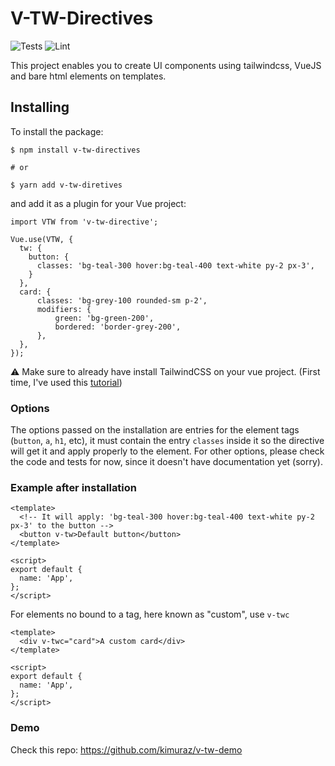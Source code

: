 # V-TW-Directives

![Tests](https://github.com/kimuraz/v-tw/workflows/Tests/badge.svg?branch=main) ![Lint](https://github.com/kimuraz/v-tw/workflows/Lint/badge.svg?branch=main)

This project enables you to create UI components using tailwindcss, VueJS and bare html elements on templates.

## Installing

To install the package:

```
$ npm install v-tw-directives

# or

$ yarn add v-tw-diretives
```

and add it as a plugin for your Vue project:

```
import VTW from 'v-tw-directive';

Vue.use(VTW, {
  tw: {
    button: {
      classes: 'bg-teal-300 hover:bg-teal-400 text-white py-2 px-3',
    }
  },
  card: {
      classes: 'bg-grey-100 rounded-sm p-2',
      modifiers: {
          green: 'bg-green-200',
          bordered: 'border-grey-200',
      },
  },
});
```

:warning: Make sure to already have install TailwindCSS on your vue project.
(First time, I've used this [tutorial](https://flaviocopes.com/vue-tailwind/))

### Options

The options passed on the installation are entries for the element tags (`button`, `a`, `h1`, etc), it must contain the entry `classes` inside it so the directive will get it and apply properly to the element. For other options, please check the code and tests for now, since it doesn't have documentation yet (sorry).

### Example after installation

```
<template>
  <!-- It will apply: 'bg-teal-300 hover:bg-teal-400 text-white py-2 px-3' to the button -->
  <button v-tw>Default button</button>
</template>

<script>
export default {
  name: 'App',
};
</script>
```

For elements no bound to a tag, here known as "custom", use `v-twc`

```
<template>
  <div v-twc="card">A custom card</div>
</template>

<script>
export default {
  name: 'App',
};
</script>
```

### Demo

Check this repo: https://github.com/kimuraz/v-tw-demo
